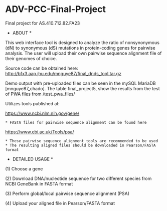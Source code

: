 # ADV-PCC-Final-Project
Final project for AS.410.712.82.FA23

* ABOUT *

This web interface tool is designed to analyze the ratio of nonsynonymous (dN) to synonymous (dS) mutations in protein-coding genes for pairwise analysis. The user will upload their own pairwise sequence alignment file of their genomes of choice.

Source code can be obtained here:
http://bfx3.aap.jhu.edu/mnguye87/final_dnds_tool.tar.gz

Demo output with pre-uploaded files can be seen in the mySQL MariaDB [mnguye87_chado]. The table final_project5, show the results from the test of PWA files from /test_pwa_files/

Utilizes tools published at:

https://www.ncbi.nlm.nih.gov/gene/

	* FASTA files for pairwise sequence alignment can be found here

https://www.ebi.ac.uk/Tools/psa/

	* These pairwise sequence alignment tools are recommended to be used
	* The resulting aligned files should be downloaded in Pearson/FASTA format

* DETAILED USAGE *

(1) Choose a gene

(2) Download DNA/nucleotide sequence for two different species from NCBI GeneBank in FASTA format

(3) Perform global/local pairwise sequence alignment (PSA)

(4) Upload your aligned file in Pearson/FASTA format
